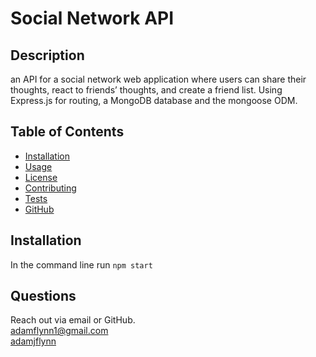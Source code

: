# Social Network API
  
  ## Description
  an API for a social network web application where users can share their thoughts, react to friends’ thoughts, and create a friend list. Using Express.js for routing, a MongoDB database and the mongoose ODM.
  
  ## Table of Contents
  * [Installation](#installation)
  * [Usage](#usage)
  * [License](#license)
  * [Contributing](#contributing)
  * [Tests](#tests)
  * [GitHub](#github)
  ## Installation

  In the command line run `npm start`
 
  ## Questions
  Reach out via email or GitHub.  
  adamflynn1@gmail.com  
  [adamjflynn](https://github.com/adamjflynn/)
